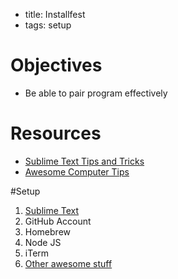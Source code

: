 - title: Installfest
- tags: setup

# Objectives
* Be able to pair program effectively

# Resources
- [Sublime Text Tips and Tricks](sublime-text-tips-and-tricks.md)
- [Awesome Computer Tips](awesome-computer-tips.md)

#Setup
1. [Sublime Text](sublime-text-tips-and-tricks.md)
2. GitHub Account
3. Homebrew
4. Node JS
5. iTerm
6. [Other awesome stuff](awesome-computer-tips.md)
